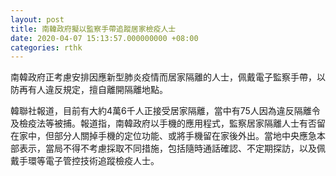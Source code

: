 ```yaml
---
layout: post
title: 南韓政府擬以監察手帶追蹤居家檢疫人士
date: 2020-04-07 15:13:57.000000000 +08:00
categories: rthk
---
```


南韓政府正考慮安排因應新型肺炎疫情而居家隔離的人士，佩戴電子監察手帶，以防再有人違反規定，擅自離開隔離地點。

韓聯社報道，目前有大約4萬6千人正接受居家隔離，當中有75人因為違反隔離令及檢疫法等被捕。報道指，南韓政府以手機的應用程式，監察居家隔離人士有否留在家中，但部分人關掉手機的定位功能、或將手機留在家後外出。當地中央應急本部表示，當局不得不考慮採取不同措施，包括隨時通話確認、不定期探訪，以及佩戴手環等電子管控技術追蹤檢疫人士。
